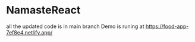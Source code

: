 # NamasteReact
all the updated code is in main branch Demo is runing at https://food-app-7ef8e4.netlify.app/
